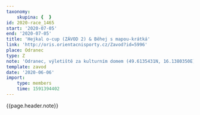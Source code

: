 ```yaml
---
taxonomy:
    skupina: {  }
id: 2020-race_1465
start: '2020-07-05'
end: '2020-07-05'
title: 'Hejkal o-cup (ZÁVOD 2) & Běhej s mapou-krátká'
link: 'http://oris.orientacnisporty.cz/Zavod?id=5996'
place: Odranec
type: Z
note: 'Odranec, výletiště za kulturním domem (49.6135431N, 16.1380350E)'
template: zavod
date: '2020-06-06'
import:
    type: members
    time: 1591394402
---
```

{{page.header.note}}
